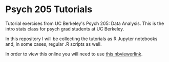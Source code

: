 # Psych 205 Tutorials
Tutorial exercises from UC Berkeley's Psych 205: Data Analysis. This is the intro stats class for psych grad students at UC Berkeley. 

In this repository I will be collecting the tutorials as R Jupyter notebooks and, in some cases, regular .R scripts as well.

In order to view this online you will need to use [this nbviewerlink](http://nbviewer.jupyter.org/github/whryan/psych-205-tutorials/tree/master/).


